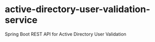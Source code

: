 # active-directory-user-validation-service
Spring Boot REST API for Active Directory User Validation